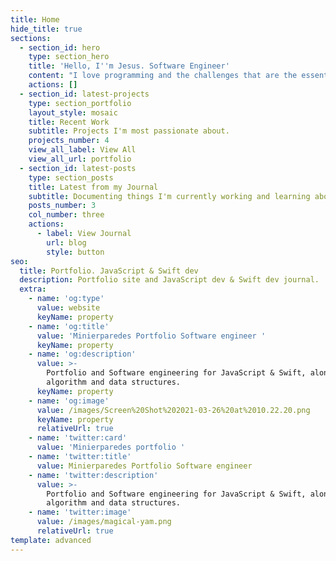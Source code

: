 ```yaml
---
title: Home
hide_title: true
sections:
  - section_id: hero
    type: section_hero
    title: 'Hello, I''m Jesus. Software Engineer'
    content: "I love programming and the challenges that are the essentials to help you grow. Enjoy family, cooking, and being a good host.✌\U0001F3FD\n"
    actions: []
  - section_id: latest-projects
    type: section_portfolio
    layout_style: mosaic
    title: Recent Work
    subtitle: Projects I'm most passionate about.
    projects_number: 4
    view_all_label: View All
    view_all_url: portfolio
  - section_id: latest-posts
    type: section_posts
    title: Latest from my Journal
    subtitle: Documenting things I'm currently working and learning about
    posts_number: 3
    col_number: three
    actions:
      - label: View Journal
        url: blog
        style: button
seo:
  title: Portfolio. JavaScript & Swift dev
  description: Portfolio site and JavaScript dev & Swift dev journal.
  extra:
    - name: 'og:type'
      value: website
      keyName: property
    - name: 'og:title'
      value: 'Minierparedes Portfolio Software engineer '
      keyName: property
    - name: 'og:description'
      value: >-
        Portfolio and Software engineering for JavaScript & Swift, along with
        algorithm and data structures.
      keyName: property
    - name: 'og:image'
      value: /images/Screen%20Shot%202021-03-26%20at%2010.22.20.png
      keyName: property
      relativeUrl: true
    - name: 'twitter:card'
      value: 'Minierparedes portfolio '
    - name: 'twitter:title'
      value: Minierparedes Portfolio Software engineer
    - name: 'twitter:description'
      value: >-
        Portfolio and Software engineering for JavaScript & Swift, along with
        algorithm and data structures.
    - name: 'twitter:image'
      value: /images/magical-yam.png
      relativeUrl: true
template: advanced
---
```

